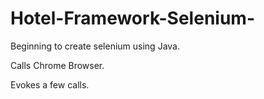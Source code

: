 # Hotel-Framework-Selenium-
Beginning to create selenium using Java.

Calls Chrome Browser.

Evokes a few calls.
